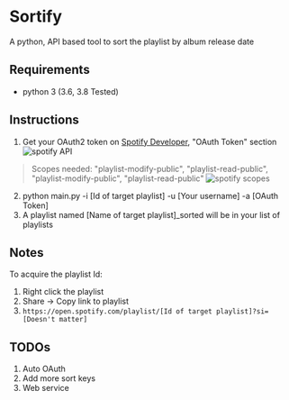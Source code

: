 # Sortify
A python, API based tool to sort the playlist by album release date

## Requirements
- python 3 (3.6, 3.8 Tested)

## Instructions
1. Get your OAuth2 token on [Spotify Developer](https://developer.spotify.com/console/get-track), "OAuth Token" section
  ![spotify API](https://i.imgur.com/sBX2QP4.png)
  > Scopes needed: "playlist-modify-public", "playlist-read-public", "playlist-modify-public", "playlist-read-public"
  ![spotify scopes](https://i.imgur.com/Jp37PHj.png)

2. python main.py -i [Id of target playlist] -u [Your username] -a [OAuth Token]
3. A playlist named [Name of target playlist]_sorted will be in your list of playlists

## Notes
To acquire the playlist Id:
1. Right click the playlist
2. Share -> Copy link to playlist
3. `https://open.spotify.com/playlist/[Id of target playlist]?si=[Doesn't matter]`

## TODOs
1. Auto OAuth
2. Add more sort keys
3. Web service
